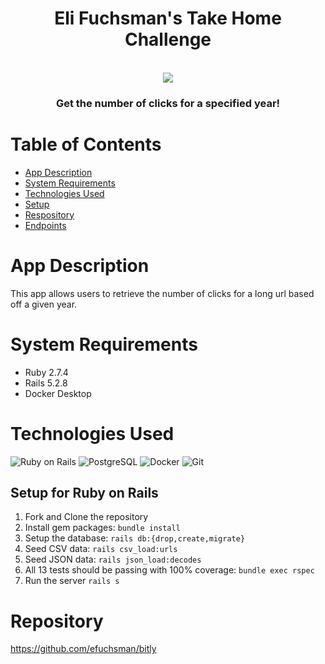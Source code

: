 <h1 align="center">Eli Fuchsman's Take Home Challenge</h1>

<br />
<div align="center">
  <a href="https://github.com/efuchsman/bitly">
    <img src="https://media.tenor.com/l9pYJaNO0xUAAAAC/the-internet-baboon.gif">
  </a>

  <h3 align="center">
    Get the number of clicks for a specified year!
    <br />
  </h3>
</div>

# Table of Contents
* [App Description](#app-description)
* [System Requirements](#system-requirements)
* [Technologies Used](#technologies-used)
* [Setup](#setup)
* [Respository](#repository)
* [Endpoints](#endpoints)

# App Description
 This app allows users to retrieve the number of clicks for a long url based off a given year.

# System Requirements
* Ruby 2.7.4
* Rails 5.2.8
* Docker Desktop 

# Technologies Used 

![Ruby on Rails](	https://img.shields.io/badge/Ruby_on_Rails-CC0000?style=for-the-badge&logo=ruby-on-rails&logoColor=ffffff&color=CC0000)
![PostgreSQL](https://img.shields.io/badge/PostgreSQL-008bb9?style=for-the-badge&logo=PostgreSQL&logoColor=ffffff&color=008bb9)
![Docker](https://img.shields.io/badge/Docker-ffffff?style=for-the-badge&logo=docker&logoColor=ffffff&color=0db7ed)
![Git](https://img.shields.io/badge/Github_Actions-100?style=for-the-badge&logo=GitHub&logoColor=ffffff&color=141422)

## Setup for Ruby on Rails

1. Fork and Clone the repository
2. Install gem packages: `bundle install`
3. Setup the database: `rails db:{drop,create,migrate}`
4. Seed CSV data: `rails csv_load:urls`
5. Seed JSON data: `rails json_load:decodes`
11. All 13 tests should be passing with 100% coverage: `bundle exec rspec`
12. Run the server `rails s`

# Repository

https://github.com/efuchsman/bitly
